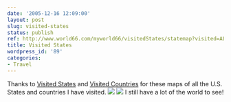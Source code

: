 ```yaml
---
date: '2005-12-16 12:09:00'
layout: post
slug: visited-states
status: publish
ref: http://www.world66.com/myworld66/visitedStates/statemap?visited=ALAZCACOCTDCDEFLGAILIALAMDMAMSNENVNHNJNMNYNCORPARISCTNTXUTVTVAWAWVWI
title: Visited States
wordpress_id: '89'
categories:
- Travel
---
```


Thanks to [Visited States](http://douweosinga.com/projects/visitedstates) and [Visited Countries](http://douweosinga.com/projects/visitedcountries) for these maps of all the U.S. States and countries I have visited.
![](http://www.world66.com/myworld66/visitedStates/statemap?visited=ALAZCACOCTDCDEFLGAILIALAMDMAMSNENVNHNJNMNYNCORPARISCTNTXUTVTVAWAWVWI)
![](http://www.world66.com/community/mymaps/worldmap?visited=CAUSDMMQANATBECZFRDEHUIEITNLNOESSECHUK)
I still have a lot of the world to see!
